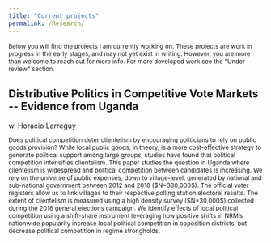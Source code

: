 ```yaml
---
title: "Current projects"
permalink: /Research/
---
```

<p style="font-size:12px"> Below you will find the projects I am currently working on. These projects are work in progress in the early stages, and may not yet exist in writing. However, you are more than welcome to reach out for more info. For more developed work see  the "Under review" section. </p>



<h2> Distributive Politics in Competitive Vote Markets -- Evidence from Uganda </h2>
w. Horacio Larreguy 

<p style="font-size:12px"> Does political competition deter clientelism by encouraging politicians to rely on public goods provision? While local public goods, in theory, is a more cost-effective strategy to generate political support among large groups, studies have found that political competition intensifies clientelism. This paper studies the question in Uganda where clientelism is widespread and political competition between candidates is increasing. We rely on the universe of public expenses, down to village-level, generated by national and sub-national government between 2012 and 2018 ($N=380,000$). The official voter registers allow us to link villages to their respective polling station electoral results. The extent of clientelism is measured using a high density survey ($N=30,000$) collected during the 2016 general elections campaign. We identify effects of local political competition using a shift-share instrument leveraging how positive shifts in NRM’s nationwide popularity increase local political competition in opposition districts, but decrease political competition in regime strongholds. </p>
